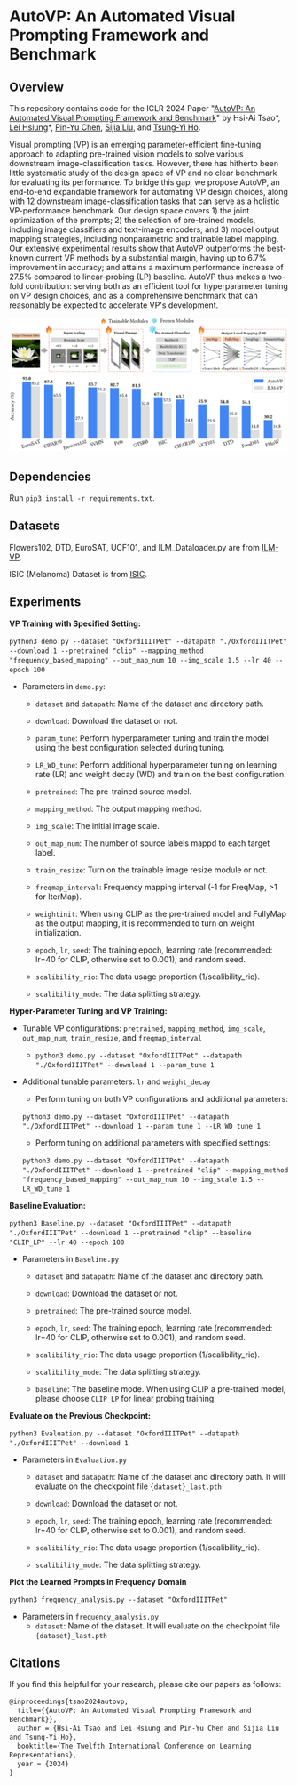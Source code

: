 # AutoVP: An Automated Visual Prompting Framework and Benchmark
## Overview
This repository contains code for the ICLR 2024 Paper "[AutoVP: An Automated Visual Prompting Framework and Benchmark](https://arxiv.org/abs/2310.08381)" by Hsi-Ai Tsao*, [Lei Hsiung](https://hsiung.cc/)*, [Pin-Yu Chen](http://pinyuchen.com/), [Sijia Liu](https://lsjxjtu.github.io/), and [Tsung-Yi Ho](https://tsungyiho.github.io/).

Visual prompting (VP) is an emerging parameter-efficient fine-tuning approach to adapting pre-trained vision models to solve various downstream image-classification tasks. However, there has hitherto been little systematic study of the design space of VP and no clear benchmark for evaluating its performance. To bridge this gap, we propose AutoVP, an end-to-end expandable framework for automating VP design choices, along with 12 downstream image-classification tasks that can serve as a holistic VP-performance benchmark. Our design space covers 1) the joint optimization of the prompts; 2) the selection of pre-trained models, including image classifiers and text-image encoders; and 3) model output mapping strategies, including nonparametric and trainable label mapping. Our extensive experimental results show that AutoVP outperforms the best-known current VP methods by a substantial margin, having up to 6.7% improvement in accuracy; and attains a maximum performance increase of 27.5% compared to linear-probing (LP) baseline. AutoVP thus makes a two-fold contribution: serving both as an efficient tool for hyperparameter tuning on VP design choices, and as a comprehensive benchmark that can reasonably be expected to accelerate VP's development.

![System Plot](image/System_Plot.jpg)
![Performance](image/autovp_accuracy_gain_resnet.jpg)

## Dependencies

Run `pip3 install -r requirements.txt`.

## Datasets
Flowers102, DTD, EuroSAT, UCF101, and ILM_Dataloader.py are from [ILM-VP](https://github.com/OPTML-Group/ILM-VP).

ISIC (Melanoma) Dataset is from [ISIC](https://dataverse.harvard.edu/dataset.xhtml?persistentId=doi%3A10.7910%2FDVN%2FDBW86T).

## Experiments

**VP Training with Specified Setting:**

`python3 demo.py --dataset "OxfordIIITPet" --datapath "./OxfordIIITPet" --download 1 --pretrained "clip" --mapping_method "frequency_based_mapping" --out_map_num 10 --img_scale 1.5 --lr 40 --epoch 100`

* Parameters in `demo.py`:
    * `dataset` and `datapath`: Name of the dataset and directory path.

    * `download`: Download the dataset or not.

    * `param_tune`: Perform hyperparameter tuning and train the model using the best configuration selected during tuning. 

    * `LR_WD_tune`: Perform additional hyperparameter tuning on learning rate (LR) and weight decay (WD) and train on the best configuration. 

    * `pretrained`: The pre-trained source model.

    * `mapping_method`: The output mapping method.

    * `img_scale`: The initial image scale.

    * `out_map_num`: The number of source labels mappd to each target label.

    * `train_resize`: Turn on the trainable image resize module or not.

    * `freqmap_interval`: Frequency mapping interval (-1 for FreqMap, >1 for IterMap).

    * `weightinit`: When using CLIP as the pre-trained model and FullyMap as the output mapping, it is recommended to turn on weight initialization.

    * `epoch`, `lr`, `seed`: The training epoch, learning rate (recommended: lr=40 for CLIP, otherwise set to 0.001), and random seed.

    * `scalibility_rio`: The data usage proportion (1/scalibility_rio). 

    * `scalibility_mode`: The data splitting strategy.

**Hyper-Parameter Tuning and VP Training:** 

* Tunable VP configurations: `pretrained`, `mapping_method`, `img_scale`, `out_map_num`, `train_resize`, and `freqmap_interval`

    * `python3 demo.py --dataset "OxfordIIITPet" --datapath "./OxfordIIITPet" --download 1 --param_tune 1`

* Additional tunable parameters: `lr` and `weight_decay`
    * Perform tuning on both VP configurations and additional parameters: 

    `python3 demo.py --dataset "OxfordIIITPet" --datapath "./OxfordIIITPet" --download 1 --param_tune 1 --LR_WD_tune 1`
    
    * Perform tuning on additional parameters with specified settings: 

    `python3 demo.py --dataset "OxfordIIITPet" --datapath "./OxfordIIITPet" --download 1 --pretrained "clip" --mapping_method "frequency_based_mapping" --out_map_num 10 --img_scale 1.5 --LR_WD_tune 1`

**Baseline Evaluation:** 

`python3 Baseline.py --dataset "OxfordIIITPet" --datapath "./OxfordIIITPet" --download 1 --pretrained "clip" --baseline "CLIP_LP" --lr 40 --epoch 100`

* Parameters in `Baseline.py`
    * `dataset` and `datapath`: Name of the dataset and directory path.

    * `download`: Download the dataset or not.

    * `pretrained`: The pre-trained source model.

    * `epoch`, `lr`, `seed`: The training epoch, learning rate (recommended: lr=40 for CLIP, otherwise set to 0.001), and random seed.

    * `scalibility_rio`: The data usage proportion (1/scalibility_rio). 

    * `scalibility_mode`: The data splitting strategy.

    * `baseline`: The baseline mode. When using CLIP a pre-trained model, please choose `CLIP_LP` for linear probing training. 

**Evaluate on the Previous Checkpoint:**

`python3 Evaluation.py --dataset "OxfordIIITPet" --datapath "./OxfordIIITPet" --download 1`

* Parameters in `Evaluation.py`
    * `dataset` and `datapath`: Name of the dataset and directory path. It will evaluate on the checkpoint file `{dataset}_last.pth`

    * `download`: Download the dataset or not.

    * `epoch`, `lr`, `seed`: The training epoch, learning rate (recommended: lr=40 for CLIP, otherwise set to 0.001), and random seed.

    * `scalibility_rio`: The data usage proportion (1/scalibility_rio). 

    * `scalibility_mode`: The data splitting strategy.

**Plot the Learned Prompts in Frequency Domain**

`python3 frequency_analysis.py --dataset "OxfordIIITPet"`

* Parameters in `frequency_analysis.py`
    * `dataset`: Name of the dataset. It will evaluate on the checkpoint file `{dataset}_last.pth`


## Citations
If you find this helpful for your research, please cite our papers as follows:

    @inproceedings{tsao2024autovp,
      title={{AutoVP: An Automated Visual Prompting Framework and Benchmark}}, 
      author = {Hsi-Ai Tsao and Lei Hsiung and Pin-Yu Chen and Sijia Liu and Tsung-Yi Ho},
      booktitle={The Twelfth International Conference on Learning Representations},
      year = {2024}
    }
